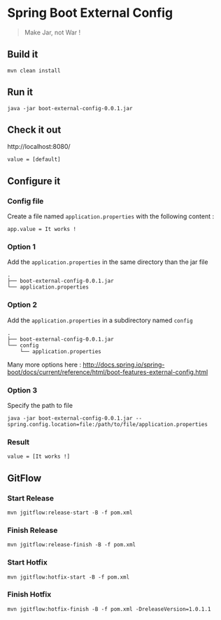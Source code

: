 # Spring Boot External Config

> Make Jar, not War !

## Build it
```mvn clean install```

## Run it
```java -jar boot-external-config-0.0.1.jar```

## Check it out
http://localhost:8080/

```value = [default]```

## Configure it
### Config file
Create a file named `application.properties` with the following content :
```
app.value = It works !
```

### Option 1
Add the `application.properties` in the same directory than the jar file
```
.
├── boot-external-config-0.0.1.jar
└── application.properties
```

### Option 2
Add the `application.properties` in a subdirectory named `config`
```
.
├── boot-external-config-0.0.1.jar
└── config
    └── application.properties
```

Many more options here :
http://docs.spring.io/spring-boot/docs/current/reference/html/boot-features-external-config.html

### Option 3
Specify the path to file

```java -jar boot-external-config-0.0.1.jar --spring.config.location=file:/path/to/file/application.properties```

### Result
```value = [It works !]```

## GitFlow

### Start Release

```mvn jgitflow:release-start -B -f pom.xml```

### Finish Release

```mvn jgitflow:release-finish -B -f pom.xml```

### Start Hotfix

```mvn jgitflow:hotfix-start -B -f pom.xml```

### Finish Hotfix

```mvn jgitflow:hotfix-finish -B -f pom.xml -DreleaseVersion=1.0.1.1```
